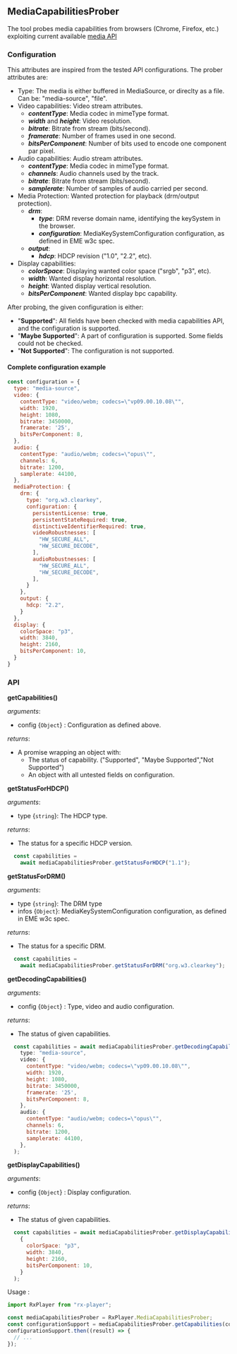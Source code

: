 ## MediaCapabilitiesProber

The tool probes media capabilities from browsers (Chrome, Firefox, etc.) exploiting current available [media API](./browserAPI.md)

### Configuration

This attributes are inspired from the tested API configurations.
The prober attributes are:

- Type: The media is either buffered in MediaSource, or direclty as a file. Can be: "media-source", "file".
- Video capabilities: Video stream attributes.
    - ___contentType___: Media codec in mimeType format.
    - ___width___ and ___height___: Video resolution.
    - ___bitrate___: Bitrate from stream (bits/second).
    - ___framerate___: Number of frames used in one second.
    - ___bitsPerComponent___: Number of bits used to encode one component par pixel.
- Audio capabilities: Audio stream attributes.
    - ___contentType___: Media codec in mimeType format.
    - ___channels___: Audio channels used by the track.
    - ___bitrate___: Bitrate from stream (bits/second).
    - ___samplerate___: Number of samples of audio carried per second.
- Media Protection: Wanted protection for playback (drm/output protection).
    - ___drm___:
        - ___type___: DRM reverse domain name, identifying the keySystem in the browser.
        - ___configuration___: MediaKeySystemConfiguration configuration, as defined in EME w3c spec.
    - ___output___:
        - ___hdcp___: HDCP revision ("1.0", "2.2", etc).
- Display capabilities:
    - ___colorSpace___: Displaying wanted color space ("srgb", "p3", etc).
    - ___width___: Wanted display horizontal resolution.
    - ___height___: Wanted display vertical resolution.
    - ___bitsPerComponent___: Wanted display bpc capability.

After probing, the given configuration is either:
- "__Supported__": All fields have been checked with media capabilities API, and the configuration is supported.
- "__Maybe Supported__": A part of configuration is supported. Some fields could not be checked.
- "__Not Supported__": The configuration is not supported.

#### Complete configuration example

```js
const configuration = {
  type: "media-source",
  video: {
    contentType: "video/webm; codecs=\"vp09.00.10.08\"",
    width: 1920,
    height: 1080,
    bitrate: 3450000,
    framerate: '25',
    bitsPerComponent: 8,
  },
  audio: {
    contentType: "audio/webm; codecs=\"opus\"",
    channels: 6,
    bitrate: 1200,
    samplerate: 44100,
  },
  mediaProtection: {
    drm: {
      type: "org.w3.clearkey",
      configuration: {
        persistentLicense: true,
        persistentStateRequired: true,
        distinctiveIdentifierRequired: true,
        videoRobustnesses: [
          "HW_SECURE_ALL",
          "HW_SECURE_DECODE",
        ], 
        audioRobustnesses: [
          "HW_SECURE_ALL",
          "HW_SECURE_DECODE",
        ], 
      }
    },
    output: {
      hdcp: "2.2",
    }
  },
  display: {
    colorSpace: "p3",
    width: 3840,
    height: 2160,
    bitsPerComponent: 10,
  }
}
```

### API

  __getCapabilities()__

  _arguments_: 
  - config {``Object``} : Configuration as defined above.

  _returns_:
  - A promise wrapping an object with:
    - The status of capability. ("Supported", "Maybe Supported","Not Supported")
    - An object with all untested fields on configuration.

  __getStatusForHDCP()__

  _arguments_:
  - type {``string``}: The HDCP type.

  _returns_:
  - The status for a specific HDCP version.

  ```js
    const capabilities =
      await mediaCapabilitiesProber.getStatusForHDCP("1.1");
  ```

  __getStatusForDRM()__

  _arguments_:
  - type {``string``}: The DRM type
  - infos {``Object``}: MediaKeySystemConfiguration configuration, as defined in EME w3c spec.

  _returns_:
  - The status for a specific DRM.

  ```js
    const capabilities =
      await mediaCapabilitiesProber.getStatusForDRM("org.w3.clearkey");
  ```

  __getDecodingCapabilities()__

   _arguments_: 
  - config {``Object``} : Type, video and audio configuration.

  _returns_:
  - The status of given capabilities.

  ```js
    const capabilities = await mediaCapabilitiesProber.getDecodingCapabilities(
      type: "media-source",
      video: {
        contentType: "video/webm; codecs=\"vp09.00.10.08\"",
        width: 1920,
        height: 1080,
        bitrate: 3450000,
        framerate: '25',
        bitsPerComponent: 8,
      },
      audio: {
        contentType: "audio/webm; codecs=\"opus\"",
        channels: 6,
        bitrate: 1200,
        samplerate: 44100,
      },
    );
  ```

  __getDisplayCapabilities()__

   _arguments_: 
  - config {``Object``} : Display configuration.

  _returns_:
  - The status of given capabilities.

  ```js
    const capabilities = await mediaCapabilitiesProber.getDisplayCapabilities(
      {
        colorSpace: "p3",
        width: 3840,
        height: 2160,
        bitsPerComponent: 10,
      }
    );
  ```

Usage :

```js
import RxPlayer from "rx-player";

const mediaCapabilitiesProber = RxPlayer.MediaCapabilitiesProber;
const configurationSupport = mediaCapabilitiesProber.getCapabilities(config);
configurationSupport.then((result) => {
  // ...
}); 
```